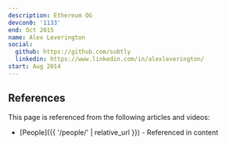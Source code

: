```yaml
---
description: Ethereum OG
devcon0: '1133'
end: Oct 2015
name: Alex Leverington
social:
  github: https://github.com/subtly
  linkedin: https://www.linkedin.com/in/alexleverington/
start: Aug 2014
---
```


## References

This page is referenced from the following articles and videos:

- [People]({{ '/people/' | relative_url }}) - Referenced in content